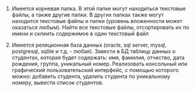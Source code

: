 1. Имеется корневая папка. В этой папке могут находиться текстовые
файлы, а также другие папки. В других папках также могут находится
текстовые файлы и папки (уровень вложенности может оказаться любым).
Найти все текстовые файлы, отсортировать их по имени и склеить
содержимое в один текстовый файл

2. Имеется реляционная база данных (oracle, sql server, mysql,
postgresql, sqlite и т.д. - любая). Завести в БД таблицу данных о
студентах, которая будет содержать: имя, фамилия, отчество, дата
рождения, группа, уникальный номер.
Реализовать консольный или графический пользовательский интерфейс, с
помощью которого можно: добавить студента, удалить студента по
уникальному номеру, вывести список студентов.
